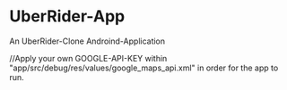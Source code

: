 # UberRider-App
An UberRider-Clone Androind-Application

//Apply your own GOOGLE-API-KEY within "app/src/debug/res/values/google_maps_api.xml"  in order for the app to run.
